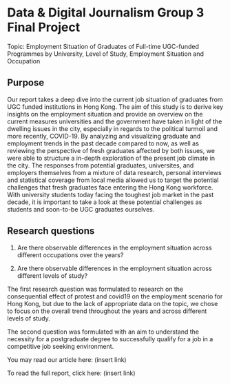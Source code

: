 # Data & Digital Journalism Group 3 Final Project

Topic: Employment Situation of Graduates of Full-time UGC-funded Programmes by University, Level of Study, Employment Situation and Occupation

## Purpose

Our report takes a deep dive into the current job situation of graduates from UGC funded institutions in Hong Kong. The aim of this study is to derive key insights on the employment situation and provide an overview on the current measures universities and the government have taken in light of the dwelling issues in the city, especially in regards to the political turmoil and more recently, COVID-19. By analyzing and visualizing graduate and employment trends in the past decade compared to now, as well as reviewing the perspective of fresh graduates affected by both issues, we were able to structure a in-depth exploration of the present job climate in the city. The responses from potential graduates, universites, and employers themselves from a mixture of data research, personal interviews and statistical coverage from local media allowed us to target the potential challenges that fresh graduates face entering the Hong Kong workforce. With university students today facing the toughest job market in the past decade, it is important to take a look at these potential challenges as students and soon-to-be UGC graduates ourselves. 

## Research questions

  1. Are there observable differences in the employment situation across different occupations over the years?

  2. Are there observable differences in the employment situation across different levels of study?

The first research question was formulated to research on the consequential effect of protest and covid19 on the employment scenario for Hong Kong, but due to the lack of appropriate data on the topic, we chose to focus on the overall trend throughout the years and across different levels of study. 

The second question was formulated with an aim to understand the necessity for a postgraduate degree to successfully qualify for a job in a competitive job seeking environment. 


You may read our article here: (insert link)

To read the full report, click here: (insert link)
